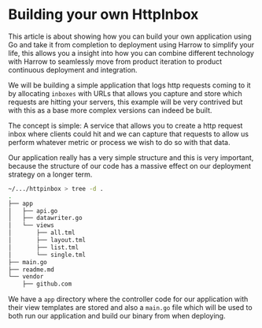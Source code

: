 # Building your own HttpInbox
This article is about showing how you can build your own application using Go and take it from completion to deployment using Harrow to simplify your life, this allows you a insight into how you can combine different technology with Harrow to seamlessly move from product iteration to product continuous deployment and integration.

We will be building a simple application that logs http requests coming
to it by allocating `inboxes` with URLs that allows you capture and store which requests are hitting your servers, this example will be very contrived but with this as a base more complex versions can indeed be built.

The concept is simple: A service that allows you to create a http request inbox where clients could hit and we can capture that requests
to allow us perform whatever metric or process we wish to do so with that data.

Our application really has a very simple structure and this is very
important, because the structure of our code has a massive effect on
our deployment strategy on a longer term.

```bash
~/.../httpinbox > tree -d .
.
├── app
│   ├── api.go
│   ├── datawriter.go
│   └── views
│       ├── all.tml
│       ├── layout.tml
│       ├── list.tml
│       └── single.tml
├── main.go
├── readme.md
└── vendor
    ├── github.com
```

We have a `app` directory where the controller code for our application with their view templates are stored and also a `main.go` file which will be used to both run our application and build our binary from when deploying.
